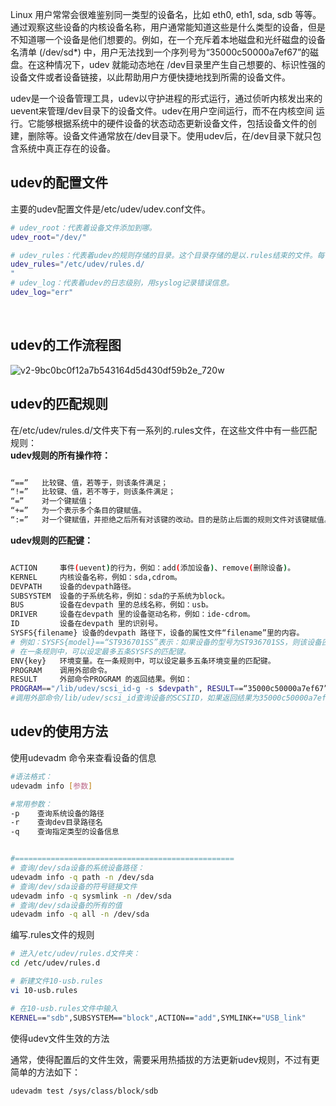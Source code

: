 

Linux  用户常常会很难鉴别同一类型的设备名，比如 eth0, eth1, sda, sdb  等等。通过观察这些设备的内核设备名称，用户通常能知道这些是什么类型的设备，但是不知道哪一个设备是他们想要的。例如，在一个充斥着本地磁盘和光纤磁盘的设备名清单  (/dev/sd*) 中，用户无法找到一个序列号为“35000c50000a7ef67”的磁盘。在这种情况下，udev 就能动态地在  /dev目录里产生自己想要的、标识性强的设备文件或者设备链接，以此帮助用户方便快捷地找到所需的设备文件。

udev是一个设备管理工具，udev以守护进程的形式运行，通过侦听内核发出来的uevent来管理/dev目录下的设备文件。udev在用户空间运行，而不在内核空间 运行。它能够根据系统中的硬件设备的状态动态更新设备文件，包括设备文件的创建，删除等。设备文件通常放在/dev目录下。使用udev后，在/dev目录下就只包含系统中真正存在的设备。

## udev的配置文件

主要的udev配置文件是/etc/udev/udev.conf文件。

```bash
# udev_root：代表着设备文件添加到哪。
udev_root="/dev/"

# udev_rules：代表着udev的规则存储的目录。这个目录存储的是以.rules结束的文件。每一个文件处理一系列规则来帮助udev分配名字给设备文件以保证能被内核识别。你的/etc/udev/rules.d下面可能有好几个udev规则文件，这些文件一部分是udev包安装的，另外一部分则是可能是别的硬件或者软件包生成的。该目录下有多个文件时，udev读取文件是按照文件名的ASCII字母顺序来读取的，如果udev一旦找到了与新加入的设备匹配的规则，udev 就会根据规则定义的措施对新设备进行配置。同时不再读后续的规则文件。
udev_rules="/etc/udev/rules.d/
"
# udev_log：代表着udev的日志级别，用syslog记录错误信息。
udev_log="err"
```

‍

## udev的工作流程图

![v2-9bc0bc0f12a7b543164d5d430df59b2e_720w](v2-9bc0bc0f12a7b543164d5d430df59b2e_720w-20240205175712-rjshozs.webp)

## udev的匹配规则

在/etc/udev/rules.d/文件夹下有一系列的.rules文件，在这些文件中有一些匹配规则：  
**udev规则的所有操作符：**

```bash

“==”   比较键、值，若等于，则该条件满足；
“!=”   比较键、值，若不等于，则该条件满足；
“=”    对一个键赋值；
“+=”   为一个表示多个条目的键赋值。
“:=”   对一个键赋值，并拒绝之后所有对该键的改动。目的是防止后面的规则文件对该键赋值。
```

**udev规则的匹配键：**

```bash

ACTION     事件(uevent)的行为，例如：add(添加设备)、remove(删除设备)。
KERNEL     内核设备名称，例如：sda,cdrom。
DEVPATH    设备的devpath路径。
SUBSYSTEM  设备的子系统名称，例如：sda的子系统为block。
BUS        设备在devpath 里的总线名称，例如：usb。
DRIVER     设备在devpath 里的设备驱动名称，例如：ide-cdrom。
ID         设备在devpath 里的识别号。
SYSFS{filename} 设备的devpath 路径下，设备的属性文件“filename”里的内容。
# 例如：SYSFS{model}==“ST936701SS”表示：如果设备的型号为ST936701SS，则该设备匹配该匹配键。
# 在一条规则中，可以设定最多五条SYSFS的匹配键。
ENV{key}   环境变量。在一条规则中，可以设定最多五条环境变量的匹配键。
PROGRAM    调用外部命令。
RESULT     外部命令PROGRAM 的返回结果。例如：
PROGRAM=="/lib/udev/scsi_id-g -s $devpath", RESULT==“35000c50000a7ef67”
#调用外部命令/lib/udev/scsi_id查询设备的SCSIID，如果返回结果为35000c50000a7ef67，则该设备匹配该匹配键。
```

## udev的使用方法

使用udevadm 命令来查看设备的信息

```bash
#语法格式：
udevadm info [参数]

#常用参数：
-p	  查询系统设备的路径
-r	  查询dev目录路径名
-q	  查询指定类型的设备信息


#=================================================
# 查询/dev/sda设备的系统设备路径：
udevadm info -q path -n /dev/sda
# 查询/dev/sda设备的符号链接文件
udevadm info -q sysmlink -n /dev/sda 
# 查询/dev/sda设备的所有的值
udevadm info -q all -n /dev/sda
```

编写.rules文件的规则

```bash
# 进入/etc/udev/rules.d文件夹：
cd /etc/udev/rules.d

# 新建文件10-usb.rules
vi 10-usb.rules

# 在10-usb.rules文件中输入
KERNEL=="sdb",SUBSYSTEM=="block",ACTION=="add",SYMLINK+="USB_link"

```

使得udev文件生效的方法

通常，使得配置后的文件生效，需要采用热插拔的方法更新udev规则，不过有更简单的方法如下：

```bash
udevadm test /sys/class/block/sdb
```
